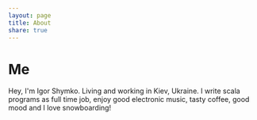 ```yaml
---
layout: page
title: About
share: true
---
```


# Me

Hey, I'm Igor Shymko. Living and working in Kiev, Ukraine. I write scala programs as full time job, enjoy good electronic music, tasty coffee, good mood and I love snowboarding!
